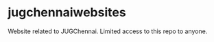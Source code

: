 jugchennaiwebsites
==================

Website related to JUGChennai. 
Limited access to this repo to anyone.